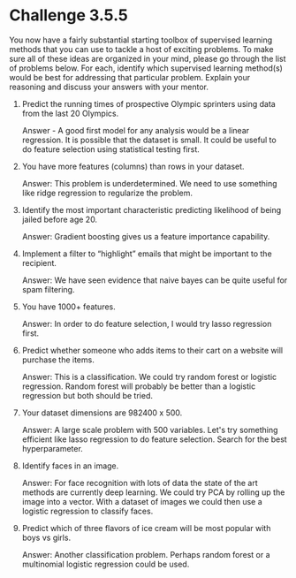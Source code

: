 # Challenge 3.5.5 #

You now have a fairly substantial starting toolbox of supervised learning methods that you can use to tackle a host of exciting problems. To make sure all of these ideas are organized in your mind, please go through the list of problems below. For each, identify which supervised learning method(s) would be best for addressing that particular problem. Explain your reasoning and discuss your answers with your mentor.

1. Predict the running times of prospective Olympic sprinters using data from the last 20 Olympics.

   Answer - A good first model for any analysis would be a linear regression.  It is possible that the dataset is small. It could be useful to do feature selection using statistical testing first.

2. You have more features (columns) than rows in your dataset.

   Answer: This problem is underdetermined. We need to use something like ridge regression to regularize the problem.

3. Identify the most important characteristic predicting likelihood of being jailed before age 20.

   Answer: Gradient boosting gives us a feature importance capability.

4. Implement a filter to “highlight” emails that might be important to the recipient.

   Answer: We have seen evidence that naive bayes can be quite useful for spam filtering.

5. You have 1000+ features.

   Answer: In order to do feature selection, I would try lasso regression first.

6. Predict whether someone who adds items to their cart on a website will purchase the items.

   Answer: This is a classification. We could try random forest or logistic regression.  Random forest will probably be better than a logistic regression but both should be tried.

7. Your dataset dimensions are 982400 x 500.

   Answer: A large scale problem with 500 variables.  Let's try something efficient like lasso regression to do feature selection. Search for the best hyperparameter.

8. Identify faces in an image.

   Answer: For face recognition with lots of data the state of the art methods are currently deep learning. We could try PCA by rolling up the image into a vector.  With a dataset of images we could then use a logistic regression to classify faces.

9. Predict which of three flavors of ice cream will be most popular with boys vs girls.

   Answer: Another classification problem.  Perhaps random forest or a multinomial logistic regression could be used.
